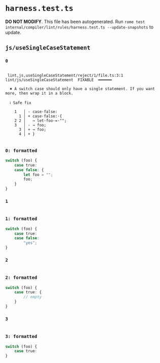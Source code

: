 # `harness.test.ts`

**DO NOT MODIFY**. This file has been autogenerated. Run `rome test internal/compiler/lint/rules/harness.test.ts --update-snapshots` to update.

## `js/useSingleCaseStatement`

### `0`

```

 lint,js,useSingleCaseStatement/reject/1/file.ts:3:1 lint/js/useSingleCaseStatement  FIXABLE  ━━━━━━

  ✖ A switch case should only have a single statement. If you want more, then wrap it in a block.

  ℹ Safe fix

    1   │ - case·false:
      1 │ + case·false:·{
    2 2 │   → let·foo·=·"";
    3   │ - → foo;
      3 │ + → foo;
      4 │ + }


```

### `0: formatted`

```ts
switch (foo) {
	case true:
	case false: {
		let foo = "";
		foo;
	}
}

```

### `1`

```

```

### `1: formatted`

```ts
switch (foo) {
	case true:
	case false:
		"yes";
}

```

### `2`

```

```

### `2: formatted`

```ts
switch (foo) {
	case true: {
		// empty
	}
}

```

### `3`

```

```

### `3: formatted`

```ts
switch (foo) {
	case true:
}

```
